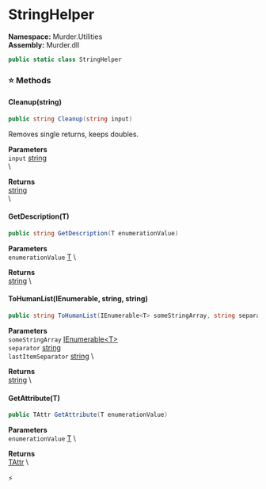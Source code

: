 # StringHelper

**Namespace:** Murder.Utilities \
**Assembly:** Murder.dll

```csharp
public static class StringHelper
```

### ⭐ Methods
#### Cleanup(string)
```csharp
public string Cleanup(string input)
```

Removes single returns, keeps doubles.

**Parameters** \
`input` [string](https://learn.microsoft.com/en-us/dotnet/api/System.String?view=net-7.0) \
\

**Returns** \
[string](https://learn.microsoft.com/en-us/dotnet/api/System.String?view=net-7.0) \
\

#### GetDescription(T)
```csharp
public string GetDescription(T enumerationValue)
```

**Parameters** \
`enumerationValue` [T]() \

**Returns** \
[string](https://learn.microsoft.com/en-us/dotnet/api/System.String?view=net-7.0) \

#### ToHumanList(IEnumerable<T>, string, string)
```csharp
public string ToHumanList(IEnumerable<T> someStringArray, string separator, string lastItemSeparator)
```

**Parameters** \
`someStringArray` [IEnumerable\<T\>](https://learn.microsoft.com/en-us/dotnet/api/System.Collections.Generic.IEnumerable-1?view=net-7.0) \
`separator` [string](https://learn.microsoft.com/en-us/dotnet/api/System.String?view=net-7.0) \
`lastItemSeparator` [string](https://learn.microsoft.com/en-us/dotnet/api/System.String?view=net-7.0) \

**Returns** \
[string](https://learn.microsoft.com/en-us/dotnet/api/System.String?view=net-7.0) \

#### GetAttribute(T)
```csharp
public TAttr GetAttribute(T enumerationValue)
```

**Parameters** \
`enumerationValue` [T]() \

**Returns** \
[TAttr]() \



⚡